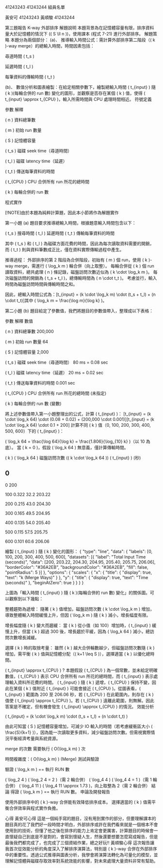 41243243
41243244
組員名單

黃安可 41243243
黃順駿 41243244

第三題報告
K-way 外部排序
解題說明
本題背景為在記憶體容量有限，排序資料量大於記憶體的情況下 (( S \ll n ))，使用課本 (程式 7-21) 進行外部排序。
解題策略
本題分為兩個部分：
(a)、 推導輸入時間公式：需計算外部排序第二階段（( k )-way merge）的總輸入時間，時間因素包括：

尋道時間 ( t_s )

延遲時間 ( t_l )

每筆資料的傳輸時間 ( t_t )


(b)、 數值分析和圖表繪製：在給定相關參數下，繪製總輸入時間 ( t_{input} ) 隨 ( k )(每輪合併的 run 數) 變化的圖形，並觀察是否存在某個 ( k ) 值，使得 ( t_{input} \approx t_{CPU} )，輸入所需時間與 CPU 處理時間相近。
符號定義



參數
解釋



( n )
資料總筆數


( m )
初始 run 數量


( S )
記憶體容量


( t_s )
磁碟 seek time（尋道時間）


( t_l )
磁碟 latency time（延遲）


( t_t )
傳送每筆資料的時間


( t_{CPU} )
CPU 合併所有 run 所花的總時間


( k )
每輪合併的 run 數


程式實作

[!NOTE]由於本題為純粹計算題，因此本小節將作為解題實作

第一小題 (a)
題目要求推導總輸入時間，根據題意輸入時間包含以下：

( t_s ) 搜尋時間
( t_l ) 延遲時間
( t_t ) 傳輸每筆資料的時間

其中 ( t_s ) 和 ( t_l ) 為磁碟方面花費的時間，因此為每次讀取資料需要的開銷，而 ( t_t ) 則與資料筆數成正比，僅在資料實際傳輸過程中產生。

推導過程：
外部排序的第 2 階段為合併階段，初始有 ( m ) 個 run，使用 ( k )-way merge，需進行 ( \log_k m ) 輪合併（向上取整）。
每輪合併從 ( k ) 個 run 讀取資料，總共處理 ( n ) 條記錄，磁盤訪問次數近似為 ( k \cdot \log_k m )。
每次磁盤訪問的開銷為 ( t_s + t_l )，總傳輸時間為 ( n \cdot t_t )。
考慮並行，輸入時間為磁盤訪問時間與傳輸時間之和。



因此，總輸入時間公式為：[t_{input} = (k \cdot \log_k m) \cdot (t_s + t_l) + (n \cdot t_t)]其中 ( \log_k m = \frac{\log m}{\log k} )。

第二小題 (b)
題目給定了參數值，我們將題目的參數值帶入，整理成以下表格：



參數
解釋
數值



( n )
資料總筆數
200,000


( m )
初始 run 數量
64


( S )
記憶體容量
2,000


( t_s )
磁碟 seek time（尋道時間）
80 ms = 0.08 sec


( t_l )
磁碟 latency time（延遲）
20 ms = 0.02 sec


( t_t )
傳送每筆資料的時間
0.001 sec


( t_{CPU} )
CPU 合併所有 run 所花的總時間
(未指定)


( k )
每輪合併的 run 數
(變數)


將上述參數值帶入第一小題整理出的公式，計算 ( t_{input} )：
[t_{input} = (k \cdot \log_k 64) \cdot (0.08 + 0.02) + (200,000 \cdot 0.001)][t_{input} = (k \cdot \log_k 64) \cdot 0.1 + 200]
計算不同 ( k ) 值（0, 100, 200, 300, 400, 500, 600）下的 ( t_{input} )：

( \log_k 64 = \frac{\log 64}{\log k} = \frac{1.806}{\log_{10} k} )（以 10 為底）。
當 ( k = 0 )，假設 ( \log_k 64 ) 無意義，僅計算傳輸時間。




( k )
( \log_k 64 )
磁盤訪問次數 (( k \cdot \log_k 64 ))
( t_{input} ) (秒)



0
-
0
200


100
0.322
32.2
203.22


200
0.215
43.0
204.30


300
0.165
49.5
204.95


400
0.135
54.0
205.40


500
0.115
57.5
205.75


600
0.101
60.6
206.06


繪製 ( t_{input} ) 隨 ( k ) 變化的圖形：
{
  "type": "line",
  "data": {
    "labels": [0, 100, 200, 300, 400, 500, 600],
    "datasets": [{
      "label": "Total Input Time (seconds)",
      "data": [200, 203.22, 204.30, 204.95, 205.40, 205.75, 206.06],
      "borderColor": "#36A2EB",
      "backgroundColor": "#36A2EB",
      "fill": false,
      "pointRadius": 5
    }]
  },
  "options": {
    "scales": {
      "x": {
        "title": {
          "display": true,
          "text": "k (Merge Ways)"
        }
      },
      "y": {
        "title": {
          "display": true,
          "text": "Time (seconds)"
        },
        "beginAtZero": true
      }
    }
  }
}

上圖為「輸入時間 ( t_{input} ) 隨 ( k )(每輪合併的 run 數) 變化」的關係圖。可以觀察到以下幾點：

整體趨勢為遞增：
隨著 ( k ) 值增加，磁盤訪問次數 ( k \cdot \log_k m ) 增加，導致整體輸入時間緩慢上升，但因 ( \log_k m ) 隨 ( k ) 減小，增長幅度有限。

增長幅度隨 ( k ) 變大而趨緩：
當 ( k ) 從小值（如 100）增加時，( t_{input} ) 緩慢上升，但當 ( k ) 超過 300 後，增長趨於平緩，因為 ( \log_k 64 ) 減小，總訪問次數增長減緩。

選擇 ( k ) 時的取捨考量：
雖然 ( k ) 越大合併輪數越少，但磁盤訪問次數隨 ( k ) 增加，需平衡 ( k ) 值與記憶體分配（( k+1 \leq S )），選擇適當 ( k ) 以優化總時間。


( t_{input} \approx t_{CPU} ) ?
本題假設 ( t_{CPU} ) 為一個常數，並未給定明確數值，( t_{CPU} ) 表示 CPU 合併所有 run 所花的總時間，而 ( t_{input} ) 表示處理輸入資料所花費的時間。
( t_{input} ) 隨 ( k ) 遞增，( t_{CPU} ) 保持不變，因此在某個 ( k ) 值附近 ( t_{input} ) 可能會接近 ( t_{CPU} )。從圖表看，( t_{input} ) 範圍為 200 至 206.06 秒，若 ( t_{CPU} ) 在此範圍內，則存在 ( k ) 值使 ( t_{input} \approx t_{CPU} )。若 ( t_{CPU} ) 遠離此範圍，則無解。因此答案是不確定，但有機會發生 ( t_{input} \approx t_{CPU} ) 的情況。
效能分析

( t_{input} = (k \cdot \log_k m) \cdot (t_s + t_l) + (n \cdot t_t) )


由此可知當 ( S ) 記憶體容量增加，可減少 IO 輸入的時間（若考慮緩衝區大小 ( \frac{S}{k+1} )），因為能一次讀取更多資料，減少磁盤訪問次數。但需視實際情況平衡經濟考量與系統資源。

merge 的次數
需要執行 ( O(\log_k m) ) 次


時間複雜度：( O(\log_k m) ) (Merge)
測試與驗證

驗證 ( \log_k m ) == 執行 RUN 數

( \log_2 4 )
( \log_2 4 = 2 )（需 2 輪合併）
( \log_4 4 )
( \log_4 4 = 1 )（需 1 輪合併）
( \log_4 11 )
( \log_4 11 \approx 1.73 )，向上取整為 2（需 2 輪合併）
結論
得證 ( \log_k m ) == 執行 RUN 數。
申論及開發報告

使用外部排序中的 ( k )-way 合併能有效降低排序成本。
選擇適當的 ( k ) 值需平衡合併效率與程式實作負擔。

心得
黃安可心得
這是一個純手寫的題目，沒有用到實作的部分，但要理解課本的題目真的花了我們好一段時間才明白，外部排序或許在我們看來就是一個根本不會使用到的技術，但懂了他之後在排序的能力上肯定會更厲害，計算題目的時候會一直懷疑自己到底是不是對的，會寫到懷疑人生，然後還要想要怎麼寫成報告，但是最後我們都完成了，也完成了三個資結作業，總之好玩!!
黃順駿心得
這次報告讓我首次從效能分析的角度深入了解排序演算法，特別是 ( k )-way 合併在外部排序中的重要性。透過公式推導與圖表分析，我學會將演算法轉化為可量化的模型，並理解記憶體與磁碟存取效率對系統效能的影響，對未來處理大量資料非常有幫助。
